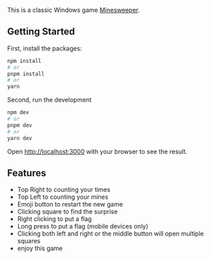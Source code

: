 This is a classic Windows game [Minesweeper](<https://en.wikipedia.org/wiki/Minesweeper_(video_game)>).

## Getting Started

First, install the packages:

```bash
npm install
# or
pnpm install
# or
yarn
```

Second, run the development

```bash
npm dev
# or
pnpm dev
# or
yarn dev
```

Open [http://localhost:3000](http://localhost:3000) with your browser to see the result.

## Features

- Top Right to counting your times
- Top Left to counting your mines
- Emoji button to restart the new game
- Clicking square to find the surprise
- Right clicking to put a flag
- Long press to put a flag (mobile devices only)
- Clicking both left and right or the middle button will open multiple squares
- enjoy this game
